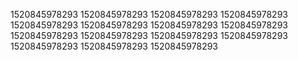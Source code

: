 1520845978293
1520845978293
1520845978293
1520845978293
1520845978293
1520845978293
1520845978293
1520845978293
1520845978293
1520845978293
1520845978293
1520845978293
1520845978293
1520845978293
1520845978293